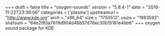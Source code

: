 +++
draft = false
title = "oxygen-sounds"
version = "5.8.4-1"
date = "2016-11-22T23:39:06"
categories = ['plasma']
upstreamurl = "http://www.kde.org"
arch = "x86_64"
size = "1750512"
usize = "1983592"
sha1sum = "64e2f85a7619d904d46b57d76ec30b15181e4bb6"
+++
oxygen sound package for KDE
